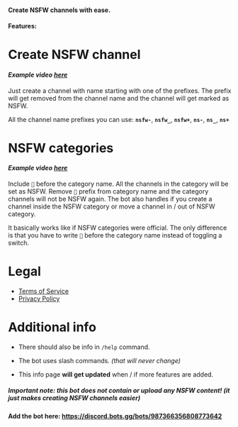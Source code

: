 <!-- Bot that makes managing channels easier. Features: quickly create NSFW channels, NSFW categories. -->

<!-- https://discord.bots.gg/bots/987366356808773642 -->
#### Create **NSFW** **channels** **with ease**.
#### Features:


# Create NSFW channel

<h4><em><strong>Example video <a href="https://mp3martin.github.io/misc_gh_pages/video-example?id=KaXHbdBVElw" target="_blank">here</a></strong></em></h4>

Just create a channel with name starting with one of the prefixes. The prefix will get removed from the channel name and the channel will get marked as NSFW.

All the channel name prefixes you can use: **`nsfw-`**, **`nsfw_`**, **`nsfw+`**, **`ns-`**, **`ns_`**, **`ns+`**


# NSFW categories

<h4><em><strong>Example video <a href="https://mp3martin.github.io/misc_gh_pages/video-example?id=8VY7uceGmLI" target="_blank">here</a></strong></em></h4>

Include `🔞` before the category name. All the channels in the category will be set as NSFW. Remove `🔞` prefix from category name and the category channels will not be NSFW again. The bot also handles if you create a channel inside the NSFW category or move a channel in / out of NSFW category.

It basically works like if NSFW categories were official. The only difference is that you have to write `🔞` before the category name instead of toggling a switch.

# Legal

- [Terms of Service](docs/TERMS_OF_SERVICE.md)
- [Privacy Policy](docs/PRIVACY_POLICY.md)

# Additional info

* There should also be info in `/help` command.

* The bot uses slash commands. *(that will never change)*

* This info page **will get updated** when / if more features are added.

##### **Important note: this bot does not contain or upload any NSFW content!** *(it just makes creating NSFW channels easier)*


#### Add the bot here: https://discord.bots.gg/bots/987366356808773642
